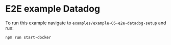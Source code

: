 # E2E example Datadog
To run this example navigate to `examples/example-05-e2e-datadog-setup` and run:
```
npm run start-docker
```
